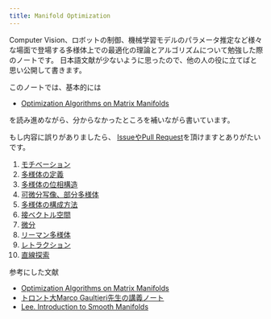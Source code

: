 ```yaml
---
title: Manifold Optimization
---
```


Computer Vision、ロボットの制御、機械学習モデルのパラメータ推定など様々な場面で登場する多様体上での最適化の理論とアルゴリズムについて勉強した際のノートです。
日本語文献が少ないように思ったので、他の人の役に立てばと思い公開して書きます。

このノートでは、基本的には

- [Optimization Algorithms on Matrix Manifolds](https://press.princeton.edu/absil)

を読み進めながら、分からなかったところを補いながら書いています。

もし内容に誤りがありましたら、 [IssueやPull Request](https://github.com/nineties/manifold-optimization)を頂けますとありがたいです。

1. [モチベーション](1-motivation)
2. [多様体の定義](2-manifold)
3. [多様体の位相構造](3-topology)
4. [可微分写像、部分多様体](4-submanifold)
5. [多様体の構成方法](5-construction)
6. [接ベクトル空間](6-tangent)
7. [微分](7-derivative)
8. [リーマン多様体](8-riemann)
9. [レトラクション](9-retractions)
10. [直線探索](10-linesearch)


参考にした文献

- [Optimization Algorithms on Matrix Manifolds](https://press.princeton.edu/absil)
- [トロント大Marco Gaultieri先生の講義ノート](http://www.math.toronto.edu/mgualt/courses/18-367/)
- [Lee. Introduction to Smooth Manifolds](https://www.springer.com/jp/book/9780387217529)

